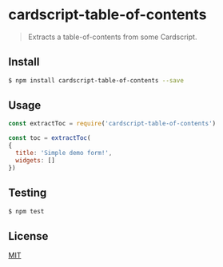 # cardscript-table-of-contents

> Extracts a table-of-contents from some Cardscript.

## <a name="install"></a>Install
```bash
$ npm install cardscript-table-of-contents --save
```

## <a name="usage"></a>Usage

```javascript
const extractToc = require('cardscript-table-of-contents')

const toc = extractToc(
{
  title: 'Simple demo form!',
  widgets: []
})

```

## <a name="test"></a>Testing

```bash
$ npm test
```

## <a name="license"></a>License
[MIT](https://github.com/wmfs/cardscript/blob/master/LICENSE)
